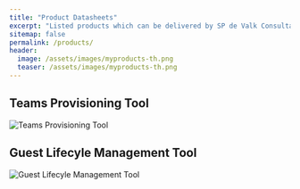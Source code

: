 ```yaml
---
title: "Product Datasheets"
excerpt: "Listed products which can be delivered by SP de Valk Consultancy BV"
sitemap: false
permalink: /products/
header:
  image: /assets/images/myproducts-th.png
  teaser: /assets/images/myproducts-th.png
---
```


## Teams Provisioning Tool

![Teams Provisioning Tool](https://www.spdevalk.nl/assets/docs/SPdeValkConsultancyBV-Producten-Datasheet-TeamsProvisioningTool.png)

## Guest Lifecyle Management Tool

![Guest Lifecyle Management Tool](https://www.spdevalk.nl/assets/docs/SPdeValkConsultancyBV-Producten-Datasheet-GuestLifeCycleManagementTool.png)
